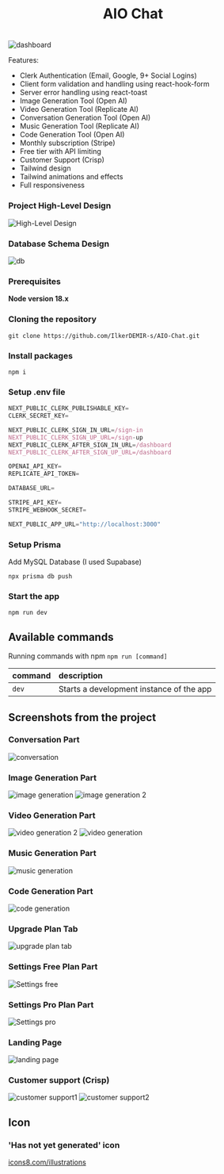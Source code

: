 # <div align="center"><h4>AIO Chat</h4></div>


![dashboard](https://github.com/IlkerDEMIR-s/smp_our_project/assets/115078996/07d0ce82-d156-4777-a91b-fcad81bd71cd)

Features:

- Clerk Authentication (Email, Google, 9+ Social Logins)
- Client form validation and handling using react-hook-form
- Server error handling using react-toast
- Image Generation Tool (Open AI)
- Video Generation Tool (Replicate AI)
- Conversation Generation Tool (Open AI)
- Music Generation Tool (Replicate AI)
- Code Generation Tool (Open AI)
- Monthly subscription (Stripe)
- Free tier with API limiting
- Customer Support (Crisp)
- Tailwind design
- Tailwind animations and effects
- Full responsiveness
  

### Project High-Level Design
![High-Level Design](https://github.com/IlkerDEMIR-s/smp_our_project/assets/115078996/8236e697-2a6b-4846-8591-946fc5562b44)

### Database Schema Design
![db](https://github.com/IlkerDEMIR-s/smp_our_project/assets/115078996/10b9da36-2be5-4d18-bf39-c8d4bc7a76a9)


### Prerequisites

**Node version 18.x**

### Cloning the repository

```shell
git clone https://github.com/IlkerDEMIR-s/AIO-Chat.git
```

### Install packages

```shell
npm i
```

### Setup .env file


```js
NEXT_PUBLIC_CLERK_PUBLISHABLE_KEY=
CLERK_SECRET_KEY=

NEXT_PUBLIC_CLERK_SIGN_IN_URL=/sign-in
NEXT_PUBLIC_CLERK_SIGN_UP_URL=/sign-up
NEXT_PUBLIC_CLERK_AFTER_SIGN_IN_URL=/dashboard
NEXT_PUBLIC_CLERK_AFTER_SIGN_UP_URL=/dashboard

OPENAI_API_KEY=
REPLICATE_API_TOKEN=

DATABASE_URL=

STRIPE_API_KEY=
STRIPE_WEBHOOK_SECRET=

NEXT_PUBLIC_APP_URL="http://localhost:3000"
```

### Setup Prisma

Add MySQL Database (I used Supabase)

```shell
npx prisma db push

```

### Start the app

```shell
npm run dev
```

## Available commands

Running commands with npm `npm run [command]`

| command         | description                              |
| :-------------- | :--------------------------------------- |
| `dev`           | Starts a development instance of the app |



## Screenshots from the project

### Conversation Part
![conversation](https://github.com/IlkerDEMIR-s/smp_our_project/assets/115078996/079e1df0-89ba-4e78-b82b-de33d2e0b759)

### Image Generation Part
![image generation](https://github.com/IlkerDEMIR-s/smp_our_project/assets/115078996/9a45ab46-bc47-4390-88ff-683ba6e4944b)
![image generation 2](https://github.com/IlkerDEMIR-s/smp_our_project/assets/115078996/ba709bc2-0bc4-4c61-ba8d-2c4b66c2f159)

### Video Generation Part
![video generation 2](https://github.com/IlkerDEMIR-s/smp_our_project/assets/115078996/bf191d46-08eb-4478-aef8-1f97b3707237)
![video generation](https://github.com/IlkerDEMIR-s/smp_our_project/assets/115078996/31990cee-d341-49b2-aa3f-0aebddbecbac)

### Music Generation Part
![music generation](https://github.com/IlkerDEMIR-s/smp_our_project/assets/115078996/38e70d68-cb8b-48d9-9da6-664e4cf47faf)

### Code Generation Part
![code generation](https://github.com/IlkerDEMIR-s/smp_our_project/assets/115078996/18cc5ade-005e-4ec6-a89b-d75d82934b9f)

### Upgrade Plan Tab
![upgrade plan tab](https://github.com/IlkerDEMIR-s/smp_our_project/assets/115078996/d382f165-0fa5-4834-b8ba-5ef8c9f3a1d8)

### Settings Free Plan Part
![Settings free](https://github.com/IlkerDEMIR-s/smp_our_project/assets/115078996/ba1c95c3-6562-4e01-a64a-bb9557528ec3)

### Settings Pro Plan Part
![Settings pro](https://github.com/IlkerDEMIR-s/smp_our_project/assets/115078996/f763fdb6-b6fa-4485-a1c9-2aed4eeeae01)

### Landing Page
![landing page](https://github.com/IlkerDEMIR-s/smp_our_project/assets/115078996/bb2895bd-8d19-4bd6-a315-1bc75bbb15ab)

### Customer support (Crisp)
![customer support1](https://github.com/IlkerDEMIR-s/AIO-Chat/assets/115078996/4e116dde-b1aa-4c1b-a733-807c7a0948eb)
![customer support2](https://github.com/IlkerDEMIR-s/AIO-Chat/assets/115078996/5a17f426-b0c4-43e2-bc96-e89ea95edd84)

## Icon

### 'Has not yet generated' icon
[icons8.com/illustrations](https://icons8.com/illustrations/illustration/casual-life-3d-boy-and-girl-sitting-in-front-of-laptop)
